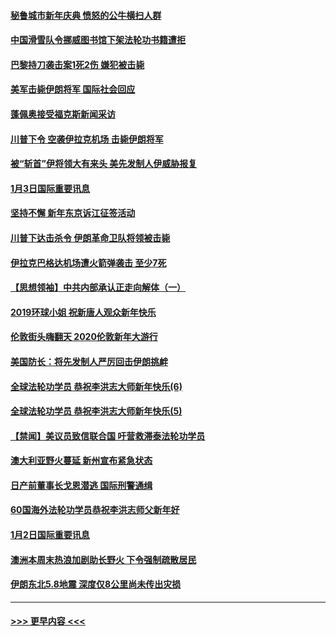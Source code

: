 #### [秘鲁城市新年庆典 愤怒的公牛横扫人群](../pages/prog202/a102744618.md?t=01040822) 
#### [中国滑雪队令挪威图书馆下架法轮功书籍遭拒](../pages/prog202/a102744639.md?t=01040822) 
#### [巴黎持刀袭击案1死2伤 嫌犯被击毙](../pages/prog202/a102744566.md?t=01040822) 
#### [美军击毙伊朗将军 国际社会回应](../pages/prog202/a102744485.md?t=01040822) 
#### [蓬佩奥接受福克斯新闻采访](../pages/prog202/a102744480.md?t=01040822) 
#### [川普下令 空袭伊拉克机场 击毙伊朗将军](../pages/prog202/a102744470.md?t=01040822) 
#### [被“斩首”伊将领大有来头 美先发制人伊威胁报复](../pages/prog202/a102744454.md?t=01040822) 
#### [1月3日国际重要讯息](../pages/prog202/a102744301.md?t=01040822) 
#### [坚持不懈 新年东京诉江征签活动](../pages/prog202/a102744303.md?t=01040822) 
#### [川普下达击杀令 伊朗革命卫队将领被击毙](../pages/prog202/a102741911.md?t=01040822) 
#### [伊拉克巴格达机场遭火箭弹袭击 至少7死](../pages/prog202/a102744115.md?t=01040822) 
#### [【思想领袖】中共内部承认正走向解体（一）](../pages/prog202/a102744097.md?t=01040822) 
#### [2019环球小姐 祝新唐人观众新年快乐](../pages/prog202/a102744043.md?t=01040822) 
#### [伦敦街头嗨翻天 2020伦敦新年大游行](../pages/prog202/a102743925.md?t=01040822) 
#### [美国防长：将先发制人严厉回击伊朗挑衅](../pages/prog202/a102743930.md?t=01040822) 
#### [全球法轮功学员 恭祝李洪志大师新年快乐(6)](../pages/prog202/a102743899.md?t=01040822) 
#### [全球法轮功学员 恭祝李洪志大师新年快乐(5)](../pages/prog202/a102743766.md?t=01040822) 
#### [【禁闻】美议员致信联合国 吁营救滞泰法轮功学员](../pages/prog202/a102743781.md?t=01040822) 
#### [澳大利亚野火蔓延 新州宣布紧急状态](../pages/prog202/a102743681.md?t=01040822) 
#### [日产前董事长戈恩潜逃 国际刑警通缉](../pages/prog202/a102743676.md?t=01040822) 
#### [60国海外法轮功学员恭祝李洪志师父新年好](../pages/prog202/a102743628.md?t=01040822) 
#### [1月2日国际重要讯息](../pages/prog202/a102743488.md?t=01040822) 
#### [澳洲本周末热浪加剧助长野火 下令强制疏散居民](../pages/prog202/a102743421.md?t=01040822) 
#### [伊朗东北5.8地震 深度仅8公里尚未传出灾损](../pages/prog202/a102743396.md?t=01040822) 

----
#### [ >>> 更早内容 <<< ](../indexes/prog202-earlier.md)
